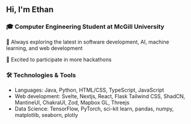 ## Hi, I'm Ethan

### 🎓 Computer Engineering Student at McGill University
🌱 Always exploring the latest in software development, AI, machine learning, and web development

🔭 Excited to participate in more hackathons

### 🛠 Technologies & Tools
- Languages: Java, Python, HTML/CSS, TypeScript, JavaScript
- Web development: Svelte, Nextjs, React, Flask Tailwind CSS, ShadCN, MantineUI, ChakraUI, Zod, Mapbox GL, Threejs
- Data Science: TensorFlow, PyTorch, sci-kit learn, pandas, numpy, matplotlib, seaborn, plotly
